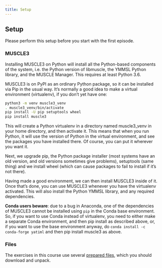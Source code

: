 ```yaml
---
title: Setup
---
```


## Setup

Please perform this setup before you start with the first episode.

### MUSCLE3

Installing MUSCLE3 on Python will install all the Python-based components of the system, i.e. the Python version of libmuscle, the YMMSL Python library, and the MUSCLE Manager. This requires at least Python 3.6.

MUSCLE3 is on PyPI as an ordinary Python package, so it can be installed via Pip in the usual way. It’s normally a good idea to make a virtual environment (virtualenv), if you don’t yet have one:

```bash
python3 -m venv muscle3_venv
. muscle3_venv/bin/activate
pip install -U pip setuptools wheel
pip install muscle3
```

This will create a Python virtualenv in a directory named muscle3_venv in your home directory, and then activate it. This means that when you run Python, it will use the version of Python in the virtual environment, and see the packages you have installed there. Of course, you can put it wherever you want it.

Next, we upgrade pip, the Python package installer (most systems have an old version, and old versions sometimes give problems), setuptools (same thing) and we install wheel (which can cause packages to fail to install if it’s not there).

Having made a good environment, we can then install MUSCLE3 inside of it. Once that’s done, you can use MUSCLE3 whenever you have the virtualenv activated. This will also install the Python YMMSL library, and any required dependencies.

**Conda users beware**: due to a bug in Anaconda, one of the dependencies of MUSCLE3 cannot be installed using `pip` in the Conda base environment. So, if you want to use Conda instead of virtualenv, you need to either make a separate Conda environment, and then pip install as described above, or, if you want to use the base environment anyway, do `conda install -c conda-forge yatiml` and then pip install muscle3 as above.

### Files

The exercises in this course use several [prepared files](data/model_coupling.zip), which you should download and unpack.


